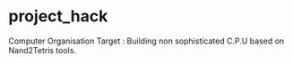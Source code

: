 # project_hack
  Computer Organisation
  Target : Building non sophisticated C.P.U based on Nand2Tetris tools.
